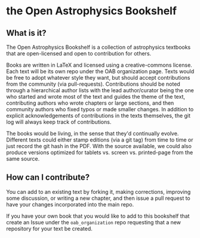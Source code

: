 # the Open Astrophysics Bookshelf

## What is it?

The Open Astrophysics Bookshelf is a collection of astrophysics textbooks
that are open-licensed and open to contribution for others.

Books are written in LaTeX and licensed using a creative-commons
license.  Each text will be its own repo under the OAB organization
page.  Texts would be free to adopt whatever style they want, but
should accept contributions from the community (via pull-requests).
Contributions should be noted through a hierarchical author lists with
the lead author/curator being the one who started and wrote most of
the text and guides the theme of the text, contributing authors who
wrote chapters or large sections, and then community authors who fixed
typos or made smaller changes.  In addition to explicit
acknowledgements of contributions in the texts themselves, the git log
will always keep track of contributions.

The books would be living, in the sense that they'd continually
evolve.  Different texts could either stamp editions (via a git tag)
from time to time or just record the git hash in the PDF.  With the
source available, we could also produce versions optimized for tablets
vs. screen vs. printed-page from the same source.


## How can I contribute?

You can add to an existing text by forking it, making corrections,
improving some discussion, or writing a new chapter, and then issue
a pull request to have your changes incorporated into the main repo.

If you have your own book that you would like to add to this bookshelf
that create an Issue under the `oab_organization` repo requesting that
a new repository for your text be created.
